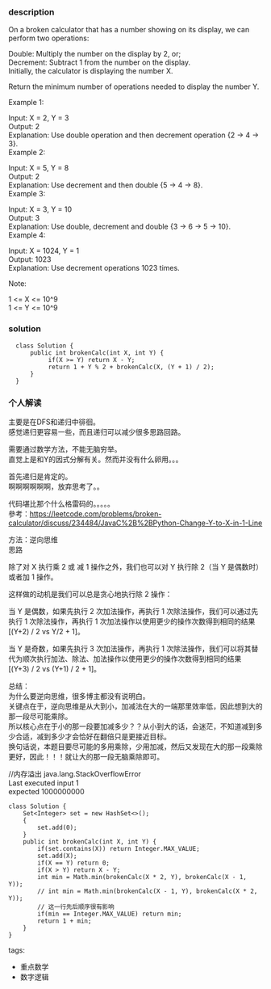 ### description    
  On a broken calculator that has a number showing on its display, we can perform two operations:  
    
  Double: Multiply the number on the display by 2, or;  
  Decrement: Subtract 1 from the number on the display.  
  Initially, the calculator is displaying the number X.  
    
  Return the minimum number of operations needed to display the number Y.  
    
     
    
  Example 1:  
    
  Input: X = 2, Y = 3  
  Output: 2  
  Explanation: Use double operation and then decrement operation {2 -> 4 -> 3}.  
  Example 2:  
    
  Input: X = 5, Y = 8  
  Output: 2  
  Explanation: Use decrement and then double {5 -> 4 -> 8}.  
  Example 3:  
    
  Input: X = 3, Y = 10  
  Output: 3  
  Explanation:  Use double, decrement and double {3 -> 6 -> 5 -> 10}.  
  Example 4:  
    
  Input: X = 1024, Y = 1  
  Output: 1023  
  Explanation: Use decrement operations 1023 times.  
     
    
  Note:  
    
  1 <= X <= 10^9  
  1 <= Y <= 10^9  
### solution    
```    
  class Solution {  
      public int brokenCalc(int X, int Y) {  
           if(X >= Y) return X - Y;  
           return 1 + Y % 2 + brokenCalc(X, (Y + 1) / 2);  
      }  
  }  
```    
    
### 个人解读    
  主要是在DFS和递归中徘徊。  
  感觉递归更容易一些，而且递归可以减少很多思路回路。    
    
  需要通过数学方法，不能无脑穷举。  
  直觉上是和Y的因式分解有关。然而并没有什么卵用。。。  
    
  首先递归是肯定的。  
  啊啊啊啊啊啊，放弃思考了。。  
    
  代码堪比那个什么格雷码的。。。。。  
  參考：https://leetcode.com/problems/broken-calculator/discuss/234484/JavaC%2B%2BPython-Change-Y-to-X-in-1-Line  
    
    
  方法：逆向思维  
  思路  
    
  除了对 X 执行乘 2 或 减 1 操作之外，我们也可以对 Y 执行除 2（当 Y 是偶数时）或者加 1 操作。  
    
  这样做的动机是我们可以总是贪心地执行除 2 操作：  
    
  当 Y 是偶数，如果先执行 2 次加法操作，再执行 1 次除法操作，我们可以通过先执行 1 次除法操作，再执行 1 次加法操作以使用更少的操作次数得到相同的结果 [(Y+2) / 2 vs Y/2 + 1]。  
    
  当 Y 是奇数，如果先执行 3 次加法操作，再执行 1 次除法操作，我们可以将其替代为顺次执行加法、除法、加法操作以使用更少的操作次数得到相同的结果 [(Y+3) / 2 vs (Y+1) / 2 + 1]。  
   
  总结：  
  为什么要逆向思维，很多博主都没有说明白。  
  关键点在于，逆向思维是从大到小，加减法在大的一端那里效率低，因此想到大的那一段尽可能乘除。  
  所以核心点在于小的那一段要加减多少？？从小到大的话，会迷茫，不知道减到多少合适，减到多少才会恰好在翻倍只是更接近目标。  
  换句话说，本题目要尽可能的多用乘除，少用加减，然后又发现在大的那一段乘除更好，因此！！！就让大的那一段无脑乘除即可。    
    
    
  //内存溢出  java.lang.StackOverflowError  
  Last executed input   1  
  expected 1000000000  
  ```  
  class Solution {  
      Set<Integer> set = new HashSet<>();  
      {  
          set.add(0);  
      }  
      public int brokenCalc(int X, int Y) {  
          if(set.contains(X)) return Integer.MAX_VALUE;  
          set.add(X);  
          if(X == Y) return 0;  
          if(X > Y) return X - Y;  
          int min = Math.min(brokenCalc(X * 2, Y), brokenCalc(X - 1, Y));  
          // int min = Math.min(brokenCalc(X - 1, Y), brokenCalc(X * 2, Y));  
          // 这一行先后顺序很有影响  
          if(min == Integer.MAX_VALUE) return min;  
          return 1 + min;  
      }  
  }  
  ```  
    
tags:    
  -  重点数学  
  -  数字逻辑  
